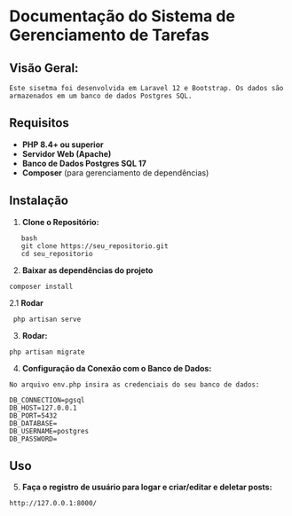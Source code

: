 # Documentação do Sistema de Gerenciamento de Tarefas


## Visão Geral:

```
Este sisetma foi desenvolvida em Laravel 12 e Bootstrap. Os dados são armazenados em um banco de dados Postgres SQL.
```

## Requisitos

- **PHP 8.4+ ou superior**
- **Servidor Web (Apache)**
- **Banco de Dados Postgres SQL 17**
- **Composer** (para gerenciamento de dependências)

## Instalação

1. **Clone o Repositório:**
   
```  
   bash
   git clone https://seu_repositorio.git
   cd seu_repositorio
```

2. **Baixar as dependências do projeto**
   
```   
composer install
```
2.1 **Rodar**   

```
 php artisan serve
```


3. **Rodar:**


```
php artisan migrate 
```

4. **Configuração da Conexão com o Banco de Dados:**

```
No arquivo env.php insira as credenciais do seu banco de dados:
```
```
DB_CONNECTION=pgsql
DB_HOST=127.0.0.1
DB_PORT=5432
DB_DATABASE=
DB_USERNAME=postgres
DB_PASSWORD=
```
## Uso

5. **Faça o registro de usuário para logar e criar/editar e deletar posts:**

```
http://127.0.0.1:8000/
```

